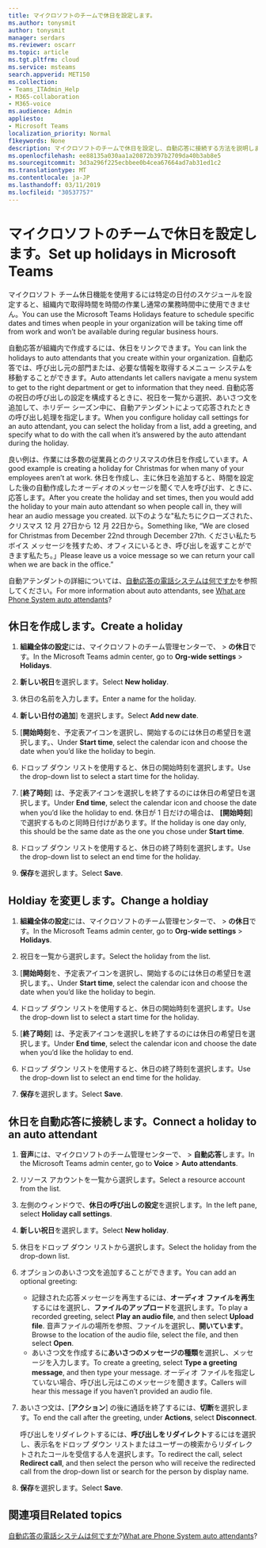 ```yaml
---
title: マイクロソフトのチームで休日を設定します。
ms.author: tonysmit
author: tonysmit
manager: serdars
ms.reviewer: oscarr
ms.topic: article
ms.tgt.pltfrm: cloud
ms.service: msteams
search.appverid: MET150
ms.collection:
- Teams_ITAdmin_Help
- M365-collaboration
- M365-voice
ms.audience: Admin
appliesto:
- Microsoft Teams
localization_priority: Normal
f1keywords: None
description: マイクロソフトのチームで休日を設定し、自動応答に接続する方法を説明します。
ms.openlocfilehash: ee88135a030aa1a20872b397b2709da40b3ab8e5
ms.sourcegitcommit: 3d3a296f225ecbbee0b4cea67664ad7ab31ed1c2
ms.translationtype: MT
ms.contentlocale: ja-JP
ms.lasthandoff: 03/11/2019
ms.locfileid: "30537757"
---
```

# <a name="set-up-holidays-in-microsoft-teams"></a><span data-ttu-id="c469c-103">マイクロソフトのチームで休日を設定します。</span><span class="sxs-lookup"><span data-stu-id="c469c-103">Set up holidays in Microsoft Teams</span></span>

<span data-ttu-id="c469c-104">マイクロソフト チーム休日機能を使用するには特定の日付のスケジュールを設定すると、組織内で取得時間を時間の作業し通常の業務時間中に使用できません。</span><span class="sxs-lookup"><span data-stu-id="c469c-104">You can use the Microsoft Teams Holidays feature to schedule specific dates and times when people in your organization will be taking time off from work and won’t be available during regular business hours.</span></span> 

<span data-ttu-id="c469c-105">自動応答が組織内で作成するには、休日をリンクできます。</span><span class="sxs-lookup"><span data-stu-id="c469c-105">You can link the holidays to auto attendants that you create within your organization.</span></span> <span data-ttu-id="c469c-106">自動応答では、呼び出し元の部門または、必要な情報を取得するメニュー システムを移動することができます。</span><span class="sxs-lookup"><span data-stu-id="c469c-106">Auto attendants let callers navigate a menu system to get to the right department or get to information that they need.</span></span> <span data-ttu-id="c469c-107">自動応答の祝日の呼び出しの設定を構成するときに、祝日を一覧から選択、あいさつ文を追加して、ホリデー シーズン中に、自動アテンダントによって応答されたときの呼び出し処理を指定します。</span><span class="sxs-lookup"><span data-stu-id="c469c-107">When you configure holiday call settings for an auto attendant, you can select the holiday from a list, add a greeting, and specify what to do with the call when it’s answered by the auto attendant during the holiday.</span></span>

<span data-ttu-id="c469c-108">良い例は、作業には多数の従業員とのクリスマスの休日を作成しています。</span><span class="sxs-lookup"><span data-stu-id="c469c-108">A good example is creating a holiday for Christmas for when many of your employees aren’t at work.</span></span> <span data-ttu-id="c469c-109">休日を作成し、主に休日を追加すると、時間を設定した後の自動作成したオーディオのメッセージを聞くで人を呼び出す、ときに、応答します。</span><span class="sxs-lookup"><span data-stu-id="c469c-109">After you create the holiday and set times, then you would add the holiday to your main auto attendant so when people call in, they will hear an audio message you created.</span></span> <span data-ttu-id="c469c-110">以下のような"私たちにクローズされた、クリスマス 12 月 27日から 12 月 22日から。</span><span class="sxs-lookup"><span data-stu-id="c469c-110">Something like, “We are closed for Christmas from December 22nd through December 27th.</span></span> <span data-ttu-id="c469c-111">ください私たちボイス メッセージを残すため、オフィスにいるとき、呼び出しを返すことができます私たち。」</span><span class="sxs-lookup"><span data-stu-id="c469c-111">Please leave us a voice message so we can return your call when we are back in the office.”</span></span>

<span data-ttu-id="c469c-112">自動アテンダントの詳細については、[自動応答の電話システムは何ですか](what-are-phone-system-auto-attendants.md)を参照してください。</span><span class="sxs-lookup"><span data-stu-id="c469c-112">For more information about auto attendants, see [What are Phone System auto attendants](what-are-phone-system-auto-attendants.md)?</span></span>  

## <a name="create-a-holiday"></a><span data-ttu-id="c469c-113">休日を作成します。</span><span class="sxs-lookup"><span data-stu-id="c469c-113">Create a holiday</span></span>

1. <span data-ttu-id="c469c-114">**組織全体の設定**には、マイクロソフトのチーム管理センターで、 > **の休日**です。</span><span class="sxs-lookup"><span data-stu-id="c469c-114">In the Microsoft Teams admin center, go to **Org-wide settings** > **Holidays**.</span></span>

2. <span data-ttu-id="c469c-115">**新しい祝日**を選択します。</span><span class="sxs-lookup"><span data-stu-id="c469c-115">Select **New holiday**.</span></span>

3. <span data-ttu-id="c469c-116">休日の名前を入力します。</span><span class="sxs-lookup"><span data-stu-id="c469c-116">Enter a name for the holiday.</span></span>

4. <span data-ttu-id="c469c-117">**新しい日付の追加**] を選択します。</span><span class="sxs-lookup"><span data-stu-id="c469c-117">Select **Add new date**.</span></span>

5. <span data-ttu-id="c469c-118">[**開始時刻**を、予定表アイコンを選択し、開始するのには休日の希望日を選択します。、</span><span class="sxs-lookup"><span data-stu-id="c469c-118">Under **Start time**, select the calendar icon and choose the date when you’d like the holiday to begin.</span></span>

6. <span data-ttu-id="c469c-119">ドロップ ダウン リストを使用すると、休日の開始時刻を選択します。</span><span class="sxs-lookup"><span data-stu-id="c469c-119">Use the drop-down list to select a start time for the holiday.</span></span>

7. <span data-ttu-id="c469c-120">[**終了時刻**] は、予定表アイコンを選択しを終了するのには休日の希望日を選択します。</span><span class="sxs-lookup"><span data-stu-id="c469c-120">Under **End time**, select the calendar icon and choose the date when you’d like the holiday to end.</span></span> <span data-ttu-id="c469c-121">休日が 1 日だけの場合は、 **[開始時刻**] で選択するものと同時日付けがあります。</span><span class="sxs-lookup"><span data-stu-id="c469c-121">If the holiday is one day only, this should be the same date as the one you chose under **Start time**.</span></span>

8. <span data-ttu-id="c469c-122">ドロップ ダウン リストを使用すると、休日の終了時刻を選択します。</span><span class="sxs-lookup"><span data-stu-id="c469c-122">Use the drop-down list to select an end time for the holiday.</span></span>

9. <span data-ttu-id="c469c-123">**保存**を選択します。</span><span class="sxs-lookup"><span data-stu-id="c469c-123">Select **Save**.</span></span>

## <a name="change-a-holdiay"></a><span data-ttu-id="c469c-124">Holdiay を変更します。</span><span class="sxs-lookup"><span data-stu-id="c469c-124">Change a holdiay</span></span>

1. <span data-ttu-id="c469c-125">**組織全体の設定**には、マイクロソフトのチーム管理センターで、 > **の休日**です。</span><span class="sxs-lookup"><span data-stu-id="c469c-125">In the Microsoft Teams admin center, go to **Org-wide settings** > **Holidays**.</span></span>

2. <span data-ttu-id="c469c-126">祝日を一覧から選択します。</span><span class="sxs-lookup"><span data-stu-id="c469c-126">Select the holiday from the list.</span></span>

3. <span data-ttu-id="c469c-127">[**開始時刻**を、予定表アイコンを選択し、開始するのには休日の希望日を選択します。、</span><span class="sxs-lookup"><span data-stu-id="c469c-127">Under **Start time**, select the calendar icon and choose the date when you’d like the holiday to begin.</span></span>

4. <span data-ttu-id="c469c-128">ドロップ ダウン リストを使用すると、休日の開始時刻を選択します。</span><span class="sxs-lookup"><span data-stu-id="c469c-128">Use the drop-down list to select a start time for the holiday.</span></span>

5. <span data-ttu-id="c469c-129">[**終了時刻**] は、予定表アイコンを選択しを終了するのには休日の希望日を選択します。</span><span class="sxs-lookup"><span data-stu-id="c469c-129">Under **End time**, select the calendar icon and choose the date when you’d like the holiday to end.</span></span> 

6. <span data-ttu-id="c469c-130">ドロップ ダウン リストを使用すると、休日の終了時刻を選択します。</span><span class="sxs-lookup"><span data-stu-id="c469c-130">Use the drop-down list to select an end time for the holiday.</span></span>

7. <span data-ttu-id="c469c-131">**保存**を選択します。</span><span class="sxs-lookup"><span data-stu-id="c469c-131">Select **Save**.</span></span>

## <a name="connect-a-holiday-to-an-auto-attendant"></a><span data-ttu-id="c469c-132">休日を自動応答に接続します。</span><span class="sxs-lookup"><span data-stu-id="c469c-132">Connect a holiday to an auto attendant</span></span>

1. <span data-ttu-id="c469c-133">**音声**には、マイクロソフトのチーム管理センターで、 > **自動応答**します。</span><span class="sxs-lookup"><span data-stu-id="c469c-133">In the Microsoft Teams admin center, go to **Voice** > **Auto attendants**.</span></span>
2. <span data-ttu-id="c469c-134">リソース アカウントを一覧から選択します。</span><span class="sxs-lookup"><span data-stu-id="c469c-134">Select a resource account from the list.</span></span>
3. <span data-ttu-id="c469c-135">左側のウィンドウで、**休日の呼び出しの設定**を選択します。</span><span class="sxs-lookup"><span data-stu-id="c469c-135">In the left pane, select **Holiday call settings**.</span></span>
4. <span data-ttu-id="c469c-136">**新しい祝日**を選択します。</span><span class="sxs-lookup"><span data-stu-id="c469c-136">Select **New holiday**.</span></span>
5. <span data-ttu-id="c469c-137">休日をドロップ ダウン リストから選択します。</span><span class="sxs-lookup"><span data-stu-id="c469c-137">Select the holiday from the drop-down list.</span></span>
6. <span data-ttu-id="c469c-138">オプションのあいさつ文を追加することができます。</span><span class="sxs-lookup"><span data-stu-id="c469c-138">You can add an optional greeting:</span></span>
    - <span data-ttu-id="c469c-139">記録された応答メッセージを再生するには、**オーディオ ファイルを再生**するにはを選択し、**ファイルのアップロード**を選択します。</span><span class="sxs-lookup"><span data-stu-id="c469c-139">To play a recorded greeting, select **Play an audio file**, and then select **Upload file**.</span></span> <span data-ttu-id="c469c-140">音声ファイルの場所を参照、ファイルを選択し、**開いています**。</span><span class="sxs-lookup"><span data-stu-id="c469c-140">Browse to the location of the audio file, select the file, and then select **Open**.</span></span>
    - <span data-ttu-id="c469c-141">あいさつ文を作成するに**あいさつのメッセージの種類**を選択し、メッセージを入力します。</span><span class="sxs-lookup"><span data-stu-id="c469c-141">To create a greeting, select **Type a greeting message**, and then type your message.</span></span> <span data-ttu-id="c469c-142">オーディオ ファイルを指定していない場合、呼び出し元はこのメッセージを聞きます。</span><span class="sxs-lookup"><span data-stu-id="c469c-142">Callers will hear this message if you haven’t provided an audio file.</span></span>
7. <span data-ttu-id="c469c-143">あいさつ文は、[**アクション**] の後に通話を終了するには、**切断**を選択します。</span><span class="sxs-lookup"><span data-stu-id="c469c-143">To end the call after the greeting, under **Actions**, select **Disconnect**.</span></span> 

    <span data-ttu-id="c469c-144">呼び出しをリダイレクトするには、**呼び出しをリダイレクト**するにはを選択し、表示名をドロップ ダウン リストまたはユーザーの検索からリダイレクトされたコールを受信する人を選択します。</span><span class="sxs-lookup"><span data-stu-id="c469c-144">To redirect the call, select **Redirect call**, and then select the person who will receive the redirected call from the drop-down list or search for the person by display name.</span></span>
8. <span data-ttu-id="c469c-145">**保存**を選択します。</span><span class="sxs-lookup"><span data-stu-id="c469c-145">Select **Save**.</span></span>

## <a name="related-topics"></a><span data-ttu-id="c469c-146">関連項目</span><span class="sxs-lookup"><span data-stu-id="c469c-146">Related topics</span></span>

<span data-ttu-id="c469c-147">[自動応答の電話システムは何ですか](what-are-phone-system-auto-attendants.md)?</span><span class="sxs-lookup"><span data-stu-id="c469c-147">[What are Phone System auto attendants](what-are-phone-system-auto-attendants.md)?</span></span>